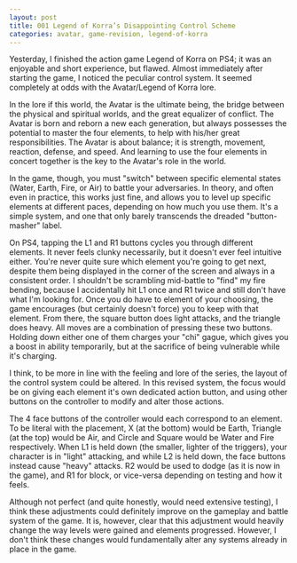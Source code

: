 ```yaml
---
layout: post
title: 001 Legend of Korra’s Disappointing Control Scheme
categories: avatar, game-revision, legend-of-korra
---
```

Yesterday, I finished the action game Legend of Korra on PS4; it was an enjoyable and short experience, but flawed. Almost immediately after starting the game, I noticed the peculiar control system. It seemed completely at odds with the Avatar/Legend of Korra lore.  

In the lore if this world, the Avatar is the ultimate being, the bridge between the physical and spiritual worlds, and the great equalizer of conflict. The Avatar is born and reborn a new each generation, but always possesses the potential to master the four elements, to help with his/her great responsibilities. The Avatar is about balance; it is strength, movement, reaction, defense, and speed.  And learning to use the four elements in concert together is the key to the Avatar's role in the world.

In the game, though, you must "switch" between specific elemental states (Water, Earth, Fire, or Air) to battle your adversaries.  In theory, and often even in practice, this works just fine, and allows you to level up specific elements at different paces, depending on how much you use them. It's a simple system, and one that only barely transcends the dreaded "button-masher" label. 

On PS4, tapping the L1 and R1 buttons cycles you through different elements. It never feels clunky necessarily, but it doesn't ever feel intuitive either. You're never quite sure which element you're going to get next, despite them being displayed in the corner of the screen and always in a consistent order. I shouldn't be scrambling mid-battle to "find" my fire bending, because I accidentally hit L1 once and R1 twice and still don't have what I'm looking for.  Once you do have to element of your choosing, the game encourages (but certainly doesn't force) you to keep with that element. From there, the square button does light attacks, and the triangle does heavy. All moves are a combination of pressing these two buttons. Holding down either one of them charges your "chi" gague, which gives you a boost in ability temporarily, but at the sacrifice of being vulnerable while it's charging.

I think, to be more in line with the feeling and lore of the series, the layout of the control system could be altered. In this revised system, the focus would be on giving each element it's own dedicated action button, and using other buttons on the controller to modify and alter those actions. 

The 4 face buttons of the controller would each correspond to an element. To be literal with the placement, X (at the bottom) would be Earth, Triangle (at the top) would be Air, and Circle and Square would be Water and Fire respectively. When L1 is held down (the smaller, lighter of the triggers), your character is in "light" attacking, and while L2 is held down, the face buttons instead cause "heavy" attacks. R2 would be used to dodge (as it is now in the game), and R1 for block, or vice-versa depending on testing and how it feels. 

Although not perfect (and quite honestly, would need extensive testing), I think these adjustments could definitely improve on the gameplay and battle system of the game. It is, however, clear that this adjustment would heavily change the way levels were gained and elements progressed. However, I don't think these changes would fundamentally alter any systems already in place in the game. 
